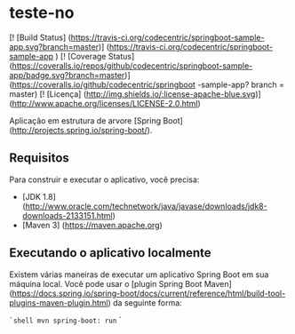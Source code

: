 # teste-no

[! [Build Status] (https://travis-ci.org/codecentric/springboot-sample-app.svg?branch=master)] (https://travis-ci.org/codecentric/springboot-sample-app )
[! [Coverage Status] (https://coveralls.io/repos/github/codecentric/springboot-sample-app/badge.svg?branch=master)] (https://coveralls.io/github/codecentric/springboot -sample-app? branch = master)
[! [Licença] (http://img.shields.io/:license-apache-blue.svg)] (http://www.apache.org/licenses/LICENSE-2.0.html)

Aplicação em estrutura de arvore [Spring Boot] (http://projects.spring.io/spring-boot/).

## Requisitos

Para construir e executar o aplicativo, você precisa:

- [JDK 1.8] (http://www.oracle.com/technetwork/java/javase/downloads/jdk8-downloads-2133151.html)
- [Maven 3] (https://maven.apache.org)

## Executando o aplicativo localmente

Existem várias maneiras de executar um aplicativo Spring Boot em sua máquina local. Você pode usar o [plugin Spring Boot Maven] (https://docs.spring.io/spring-boot/docs/current/reference/html/build-tool-plugins-maven-plugin.html) da seguinte forma:

`` `shell
mvn spring-boot: run
`` `
